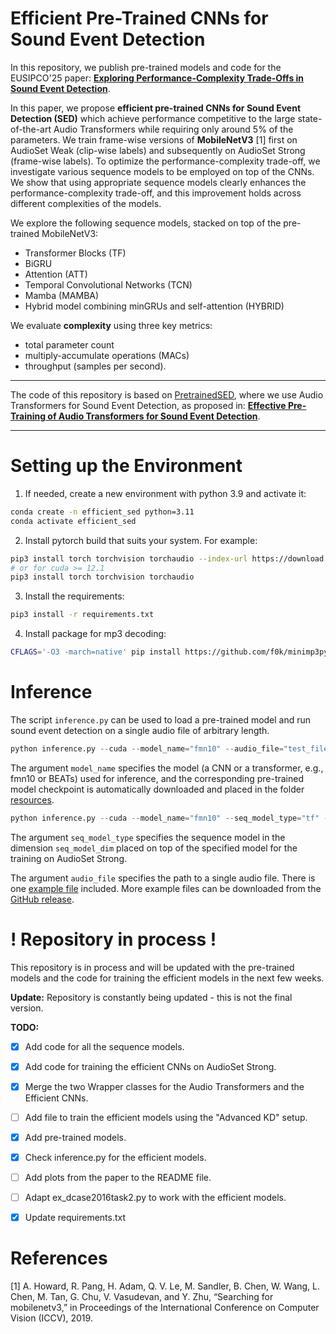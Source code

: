 # Efficient Pre-Trained CNNs for Sound Event Detection

In this repository, we publish pre-trained models and code for the EUSIPCO'25 paper: [**Exploring Performance-Complexity Trade-Offs in Sound Event Detection**](https://arxiv.org/abs/2503.11373).

In this paper, we propose **efficient pre-trained CNNs for Sound Event Detection (SED)** which achieve performance competitive to the large state-of-the-art Audio Transformers while requiring only around 5% of the parameters. 
We train frame-wise versions of **MobileNetV3** [1] first on AudioSet Weak (clip-wise labels) and subsequently on AudioSet Strong (frame-wise labels). 
To optimize the performance-complexity trade-off, we investigate various sequence models to be employed on top of the CNNs.
We show that using appropriate sequence models clearly enhances the performance-complexity trade-off, and this improvement holds across different complexities of the models.

We explore the following sequence models, stacked on top of the pre-trained MobileNetV3:
- Transformer Blocks (TF)
- BiGRU
- Attention (ATT)
- Temporal Convolutional Networks (TCN)
- Mamba (MAMBA)
- Hybrid model combining minGRUs and self-attention (HYBRID) 


We evaluate **complexity** using three key metrics: 
- total parameter count
- multiply-accumulate operations (MACs)
- throughput (samples per second).

---
The code of this repository is based on [PretrainedSED](https://github.com/fschmid56/PretrainedSED), where we use Audio Transformers for Sound Event Detection, as proposed in: [**Effective Pre-Training of Audio Transformers for Sound Event Detection**](https://arxiv.org/abs/2409.09546). 

---

# Setting up the Environment

1. If needed, create a new environment with python 3.9 and activate it:

```bash
conda create -n efficient_sed python=3.11
conda activate efficient_sed
 ```

2. Install pytorch build that suits your system. For example:

```bash
pip3 install torch torchvision torchaudio --index-url https://download.pytorch.org/whl/cu118
# or for cuda >= 12.1
pip3 install torch torchvision torchaudio 
```

3. Install the requirements:

 ```bash
pip3 install -r requirements.txt
 ```

4. Install package for mp3 decoding:

``` bash
CFLAGS='-O3 -march=native' pip install https://github.com/f0k/minimp3py/archive/master.zip
```

# Inference

The script `inference.py` can be used to load a pre-trained model and run sound event detection on a single audio file of arbitrary length.

```python
python inference.py --cuda --model_name="fmn10" --audio_file="test_files/752547__iscence__milan_metro_coming_in_station.wav"
```

The argument ```model_name``` specifies the model (a CNN or a transformer, e.g., fmn10 or BEATs) used for inference, and the corresponding pre-trained model checkpoint
is automatically downloaded and placed in the folder [resources](resources).

```python
python inference.py --cuda --model_name="fmn10" --seq_model_type="tf" --seq_model_dim=256 --audio_file="test_files/752547__iscence__milan_metro_coming_in_station.wav"
```

The argument ```seq_model_type``` specifies the sequence model in the dimension ```seq_model_dim``` placed on top of 
the specified model for the training on AudioSet Strong.

The argument ```audio_file``` specifies the path to a single audio file. There is one [example file](test_files/752547__iscence__milan_metro_coming_in_station.wav) included. 
More example files can be downloaded from the [GitHub release](https://github.com/fschmid56/PretrainedSED/releases/tag/v0.0.1).



# ! Repository in process !

This repository is in process and will be updated with the pre-trained models and the code for training the efficient models in the next few weeks.

**Update:** Repository is constantly being updated - this is not the final version.

**TODO:**
- [x] Add code for all the sequence models.
- [x] Add code for training the efficient CNNs on AudioSet Strong.
- [x] Merge the two Wrapper classes for the Audio Transformers and the Efficient CNNs.
- [ ] Add file to train the efficient models using the "Advanced KD" setup. 
- [x] Add pre-trained models.
- [x] Check inference.py for the efficient models.
- [ ] Add plots from the paper to the README file. 
- [ ] Adapt ex_dcase2016task2.py to work with the efficient models.
- [x] Update requirements.txt





# References

[1] A. Howard, R. Pang, H. Adam, Q. V. Le, M. Sandler, B. Chen, W. Wang, L. Chen, M. Tan, G. Chu, V. Vasudevan, and Y. Zhu, “Searching for mobilenetv3,” in Proceedings of the International Conference on Computer Vision (ICCV), 2019.